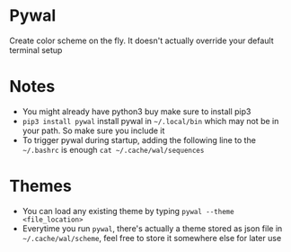 # Pywal

Create color scheme on the fly. It doesn't actually override your default terminal setup

# Notes 
- You might already have python3 buy make sure to install pip3
- `pip3 install pywal` install pywal in `~/.local/bin` which may not be in your path. So make sure you include it
- To trigger pywal during startup, adding the following line to the `~/.bashrc` is enough `cat ~/.cache/wal/sequences`

# Themes
- You can load any existing theme by typing `pywal --theme <file_location>`
- Everytime you run `pywal`, there's actually a theme stored as json file in `~/.cache/wal/scheme`, feel free to store it somewhere else for later use
